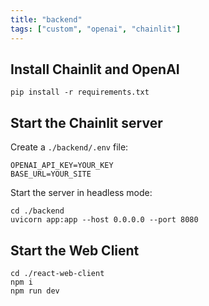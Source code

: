 ```yaml
---
title: "backend"
tags: ["custom", "openai", "chainlit"]
---
```


## Install Chainlit and OpenAI

```shell
pip install -r requirements.txt
```

## Start the Chainlit server

Create a `./backend/.env` file:

```.env
OPENAI_API_KEY=YOUR_KEY
BASE_URL=YOUR_SITE
```

Start the server in headless mode:

```shell
cd ./backend
uvicorn app:app --host 0.0.0.0 --port 8080
```

## Start the Web Client

```shell
cd ./react-web-client
npm i
npm run dev
```
